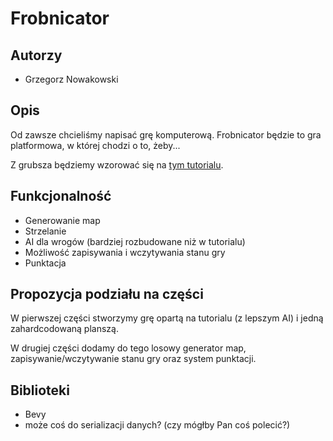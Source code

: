 # Frobnicator

## Autorzy
- Grzegorz Nowakowski

## Opis
Od zawsze chcieliśmy napisać grę komputerową.
Frobnicator będzie to gra platformowa, w której chodzi o to, żeby...

Z grubsza będziemy wzorować się na [tym tutorialu](https://dev.to/sbelzile/rust-platformer-part-1-bevy-and-ecs-2pci).

## Funkcjonalność
- Generowanie map
- Strzelanie
- AI dla wrogów (bardziej rozbudowane niż w tutorialu)
- Możliwość zapisywania i wczytywania stanu gry
- Punktacja

## Propozycja podziału na części
W pierwszej części stworzymy grę opartą na tutorialu (z lepszym AI) i jedną zahardcodowaną planszą.

W drugiej części dodamy do tego losowy generator map, zapisywanie/wczytywanie stanu gry oraz system punktacji.

## Biblioteki
- Bevy
- może coś do serializacji danych? (czy mógłby Pan coś polecić?)
